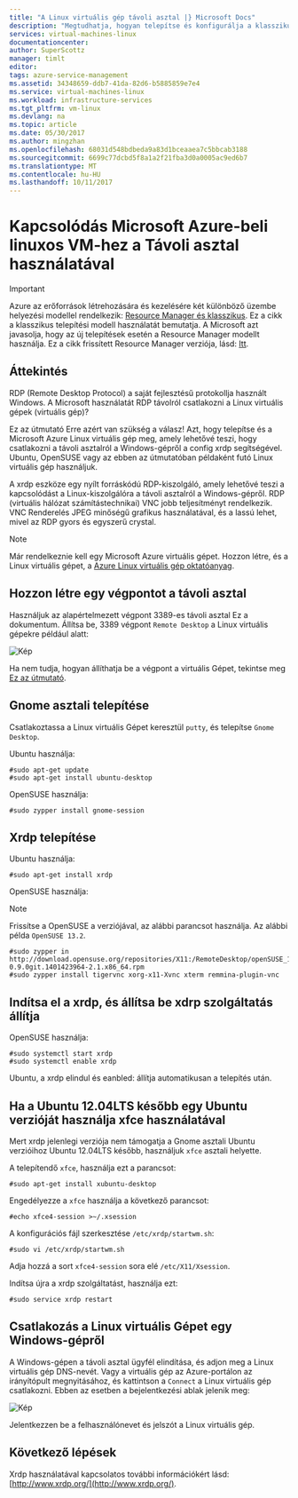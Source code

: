 ```yaml
---
title: "A Linux virtuális gép távoli asztal |} Microsoft Docs"
description: "Megtudhatja, hogyan telepítse és konfigurálja a klasszikus telepítési modell a Microsoft Azure Linux virtuális gép kapcsolódni a távoli asztal"
services: virtual-machines-linux
documentationcenter: 
author: SuperScottz
manager: timlt
editor: 
tags: azure-service-management
ms.assetid: 34348659-ddb7-41da-82d6-b5885859e7e4
ms.service: virtual-machines-linux
ms.workload: infrastructure-services
ms.tgt_pltfrm: vm-linux
ms.devlang: na
ms.topic: article
ms.date: 05/30/2017
ms.author: mingzhan
ms.openlocfilehash: 68031d548bdbeda9a83d1bceaaea7c5bbcab3188
ms.sourcegitcommit: 6699c77dcbd5f8a1a2f21fba3d0a0005ac9ed6b7
ms.translationtype: MT
ms.contentlocale: hu-HU
ms.lasthandoff: 10/11/2017
---
```

# <a name="using-remote-desktop-to-connect-to-a-microsoft-azure-linux-vm"></a>Kapcsolódás Microsoft Azure-beli linuxos VM-hez a Távoli asztal használatával
> [!IMPORTANT] 
> Azure az erőforrások létrehozására és kezelésére két különböző üzembe helyezési modellel rendelkezik: [Resource Manager és klasszikus](../../../resource-manager-deployment-model.md). Ez a cikk a klasszikus telepítési modell használatát bemutatja. A Microsoft azt javasolja, hogy az új telepítések esetén a Resource Manager modellt használja. Ez a cikk frissített Resource Manager verziója, lásd: [Itt](../use-remote-desktop.md).

## <a name="overview"></a>Áttekintés
RDP (Remote Desktop Protocol) a saját fejlesztésű protokollja használt Windows. A Microsoft használatát RDP távolról csatlakozni a Linux virtuális gépek (virtuális gép)?

Ez az útmutató Erre azért van szükség a válasz! Azt, hogy telepítse és a Microsoft Azure Linux virtuális gép meg, amely lehetővé teszi, hogy csatlakozni a távoli asztalról a Windows-gépről a config xrdp segítségével. Ubuntu, OpenSUSE vagy az ebben az útmutatóban példaként futó Linux virtuális gép használjuk.

A xrdp eszköze egy nyílt forráskódú RDP-kiszolgáló, amely lehetővé teszi a kapcsolódást a Linux-kiszolgálóra a távoli asztalról a Windows-gépről. RDP (virtuális hálózat számítástechnikai) VNC jobb teljesítményt rendelkezik. VNC Renderelés JPEG minőségű grafikus használatával, és a lassú lehet, mivel az RDP gyors és egyszerű crystal.

> [!NOTE]
> Már rendelkeznie kell egy Microsoft Azure virtuális gépet. Hozzon létre, és a Linux virtuális gépet, a [Azure Linux virtuális gép oktatóanyag](createportal.md).
> 
> 

## <a name="create-an-endpoint-for-remote-desktop"></a>Hozzon létre egy végpontot a távoli asztal
Használjuk az alapértelmezett végpont 3389-es távoli asztal Ez a dokumentum. Állítsa be, 3389 végpont `Remote Desktop` a Linux virtuális gépekre például alatt:

![Kép](./media/remote-desktop/endpoint-for-linux-server.png)

Ha nem tudja, hogyan állíthatja be a végpont a virtuális Gépet, tekintse meg [Ez az útmutató](setup-endpoints.md).

## <a name="install-gnome-desktop"></a>Gnome asztali telepítése
Csatlakoztassa a Linux virtuális Gépet keresztül `putty`, és telepítse `Gnome Desktop`.

Ubuntu használja:

    #sudo apt-get update
    #sudo apt-get install ubuntu-desktop


OpenSUSE használja:

    #sudo zypper install gnome-session

## <a name="install-xrdp"></a>Xrdp telepítése
Ubuntu használja:

    #sudo apt-get install xrdp

OpenSUSE használja:

> [!NOTE]
> Frissítse a OpenSUSE a verziójával, az alábbi parancsot használja. Az alábbi példa `OpenSUSE 13.2`.
> 
> 

    #sudo zypper in http://download.opensuse.org/repositories/X11:/RemoteDesktop/openSUSE_13.2/x86_64/xrdp-0.9.0git.1401423964-2.1.x86_64.rpm
    #sudo zypper install tigervnc xorg-x11-Xvnc xterm remmina-plugin-vnc


## <a name="start-xrdp-and-set-xdrp-service-at-boot-up"></a>Indítsa el a xrdp, és állítsa be xdrp szolgáltatás állítja
OpenSUSE használja:

    #sudo systemctl start xrdp
    #sudo systemctl enable xrdp

Ubuntu, a xrdp elindul és eanbled: állítja automatikusan a telepítés után.

## <a name="using-xfce-if-you-are-using-an-ubuntu-version-later-than-ubuntu-1204lts"></a>Ha a Ubuntu 12.04LTS később egy Ubuntu verzióját használja xfce használatával
Mert xrdp jelenlegi verziója nem támogatja a Gnome asztali Ubuntu verzióihoz Ubuntu 12.04LTS később, használjuk `xfce` asztali helyette.

A telepítendő `xfce`, használja ezt a parancsot:

    #sudo apt-get install xubuntu-desktop

Engedélyezze a `xfce` használja a következő parancsot:

    #echo xfce4-session >~/.xsession

A konfigurációs fájl szerkesztése `/etc/xrdp/startwm.sh`:

    #sudo vi /etc/xrdp/startwm.sh   

Adja hozzá a sort `xfce4-session` sora elé `/etc/X11/Xsession`.

Indítsa újra a xrdp szolgáltatást, használja ezt:

    #sudo service xrdp restart


## <a name="connect-your-linux-vm-from-a-windows-machine"></a>Csatlakozás a Linux virtuális Gépet egy Windows-gépről
A Windows-gépen a távoli asztal ügyfél elindítása, és adjon meg a Linux virtuális gép DNS-nevét. Vagy a virtuális gép az Azure-portálon az irányítópult megnyitásához, és kattintson a `Connect` a Linux virtuális gép csatlakozni. Ebben az esetben a bejelentkezési ablak jelenik meg:

![Kép](./media/remote-desktop/no2.png)

Jelentkezzen be a felhasználónevet és jelszót a Linux virtuális gép.

## <a name="next-steps"></a>Következő lépések
Xrdp használatával kapcsolatos további információkért lásd: [http://www.xrdp.org/](http://www.xrdp.org/).
